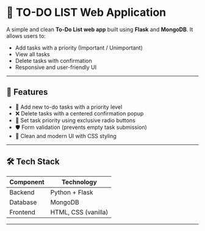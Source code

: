# 📝 TO-DO LIST Web Application

A simple and clean **To-Do List web app** built using **Flask** and **MongoDB**. It allows users to:

- Add tasks with a priority (Important / Unimportant)
- View all tasks
- Delete tasks with confirmation
- Responsive and user-friendly UI

---

## 🚀 Features

- 🧾 Add new to-do tasks with a priority level
- ❌ Delete tasks with a centered confirmation popup
- 🚦 Set task priority using exclusive radio buttons
- 🛡️ Form validation (prevents empty task submission)
- 🎨 Clean and modern UI with CSS styling

---

## 🛠️ Tech Stack

| Component | Technology |
|----------|------------|
| Backend  | Python + Flask |
| Database | MongoDB |
| Frontend | HTML, CSS (vanilla) |

---